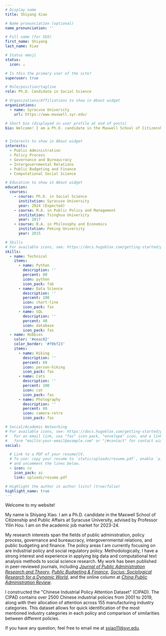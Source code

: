 ```yaml
---
# Display name
title: Shiyang Xiao

# Name pronunciation (optional)
name_pronunciation: ''

# Full name (for SEO)
first_name: Shiyang
last_name: Xiao

# Status emoji
status:
  icon: ☕️

# Is this the primary user of the site?
superuser: true

# Role/position/tagline
role: Ph.D. Candidate in Social Science

# Organizations/Affiliations to show in About widget
organizations:
  - name: Syracuse University
    url: https://www.maxwell.syr.edu/

# Short bio (displayed in user profile at end of posts)
bio: Welcome! I am a Ph.D. candidate in the Maxwell School of Citizenship and Public Affairs at Syracuse University.


# Interests to show in About widget
interests:
  - Public Administration
  - Policy Process
  - Governance and Bureaucracy
  - Intergovernmental Relations
  - Public Budgeting and Finance
  - Computational Social Science

# Education to show in About widget
education:
  courses:
    - course: Ph.D. in Social Science
      institution: Syracuse University
      year: 2024 (Expected)  
    - course: M.A. in Public Policy and Management
      institution: Tsinghua University
      year: 2017
    - course: B.A. in Philosophy and Economics 
      institution: Peking University
      year: 2015

# Skills
# For available icons, see: https://docs.hugoblox.com/getting-started/page-builder/#icons
skills:
  - name: Technical
    items:
      - name: Python
        description: ''
        percent: 80
        icon: python
        icon_pack: fab
      - name: Data Science
        description: ''
        percent: 100
        icon: chart-line
        icon_pack: fas
      - name: SQL
        description: ''
        percent: 40
        icon: database
        icon_pack: fas
  - name: Hobbies
    color: '#eeac02'
    color_border: '#f0bf23'
    items:
      - name: Hiking
        description: ''
        percent: 60
        icon: person-hiking
        icon_pack: fas
      - name: Cats
        description: ''
        percent: 100
        icon: cat
        icon_pack: fas
      - name: Photography
        description: ''
        percent: 80
        icon: camera-retro
        icon_pack: fas

# Social/Academic Networking
# For available icons, see: https://docs.hugoblox.com/getting-started/page-builder/#icons
#   For an email link, use "fas" icon pack, "envelope" icon, and a link in the
#   form "mailto:your-email@example.com" or "/#contact" for contact widget.
social:

  # Link to a PDF of your resume/CV.
  # To use: copy your resume to `static/uploads/resume.pdf`, enable `ai` icons in `params.yaml`,
  # and uncomment the lines below.
  - icon: cv
    icon_pack: ai
    link: uploads/resume.pdf

# Highlight the author in author lists? (true/false)
highlight_name: true
---
```


Welcome to my website!

My name is Shiyang Xiao. I am a Ph.D. candidate in the Maxwell School of Citizenship and Public Affairs at Syracuse University, advised by Professor Yilin Hou. I am on the academic job market for 2023-24. 

My research interests span the fields of public administration, policy process, governance and bureaucracy, intergovernmental relations, and public budgeting and finance. The policy areas I am currently focusing on are industrial policy and social regulatory policy. Methodologically, I have a strong interest and experience in applying big data and computational text analysis methods to social science research. My work has been published in peer-reviewed journals, including [_Journal of Public Administration Research and Theory_](https://academic.oup.com/jpart/article-abstract/32/2/342/6325144?redirectedFrom=fulltext), [_Public Budgeting & Finance_](https://onlinelibrary.wiley.com/doi/10.1111/pbaf.12348?af=R), [_Socius: Sociological Research for a Dynamic World_](https://journals.sagepub.com/doi/full/10.1177/23780231211001978), and the online column at [_China Public Administration Review_](https://mp.weixin.qq.com/s/rzdo1SI2SFQzqW9l0k0CfQ).

I constructed the "Chinese Industrial Policy Attention Dataset" (CIPAD). The CIPAD contains over 2500 Chinese industrial policies from 2001 to 2019, along with their allocation of attention across 155 manufacturing industry categories. This dataset allows for quick identification of the most mentioned industry categories in each policy and comparison of similarities between different policies.

If you have any question, feel free to email me at sxiao11@syr.edu.



